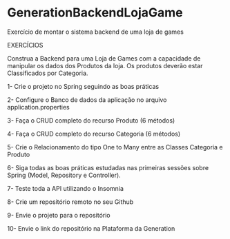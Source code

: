 # GenerationBackendLojaGame
Exercício de montar o sistema backend de uma loja de games

EXERCÍCIOS

Construa a Backend para uma Loja de Games com a capacidade de manipular os dados dos Produtos da loja. Os produtos deverão estar Classificados por Categoria.

1- Crie o projeto no Spring seguindo as boas práticas

2- Configure o Banco de dados da aplicação no arquivo application.properties

3- Faça o CRUD completo do recurso Produto (6 métodos)

4- Faça o CRUD completo do recurso Categoria (6 métodos)

5- Crie o Relacionamento do tipo One to Many entre as Classes Categoria e Produto

6- Siga todas as boas práticas estudadas nas primeiras sessões sobre Spring (Model, Repository e Controller).

7- Teste toda a API utilizando o Insomnia

8- Crie um repositório remoto no seu Github 

9- Envie o projeto para o repositório

10- Envie o link do repositório na Plataforma da Generation
